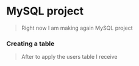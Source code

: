 # MySQL project

> Right now I am making again MySQL project

### Creating a table

> After to apply the users table I receive
